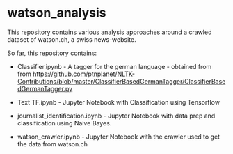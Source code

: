# watson_analysis

This repository contains various analysis approaches around a crawled dataset of watson.ch, a swiss news-website. 

So far, this repository contains:

* Classifier.ipynb - A tagger for the german language - obtained from from https://github.com/ptnplanet/NLTK-Contributions/blob/master/ClassifierBasedGermanTagger/ClassifierBasedGermanTagger.py

* Text TF.ipynb - Jupyter Notebook with Classification using Tensorflow

* journalist_identification.ipynb - Jupyter Notebook with data prep and classification using Naive Bayes. 

* watson_crawler.ipynb - Jupyter Notebook with the crawler used to get the data from watson.ch


